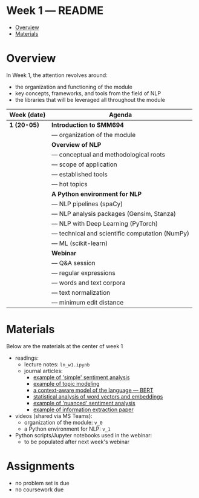 Week 1 ― README
===============

<!-- vim-markdown-toc GFM -->

* [Overview](#overview)
* [Materials](#materials)

<!-- vim-markdown-toc -->


Overview
========

In Week 1, the attention revolves around:

+ the organization and functioning of the module
+ key concepts, frameworks, and tools from the field of NLP
+ the libraries that will be leveraged all throughout the module


| Week (date)     | Agenda                                                                 |
|-----------------|------------------------------------------------------------------------|
| **1 (20-05)**   | **Introduction to SMM694**                                             |
|                 | ― organization of the module                                           |
|                 | **Overview of NLP**                                                    |
|                 | ― conceptual and methodological roots                                  |
|                 | ― scope of application                                                 |
|                 | ― established tools                                                    |
|                 | ― hot topics                                                           |
|                 | **A Python environment for NLP**                                       |
|                 | ― NLP pipelines (spaCy)                                                |
|                 | ― NLP analysis packages (Gensim, Stanza)                               |
|                 | ― NLP with Deep Learning (PyTorch)                                     |
|                 | ― technical and scientific computation (NumPy)                         |
|                 | ― ML (scikit-learn)                                                    |
|                 | **Webinar**                                                            |
|                 | ― Q&A session                                                          |
|                 | ― regular expressions                                                  |
|                 | ― words and text corpora                                               |
|                 | ― text normalization                                                   |
|                 | ― minimum edit distance                                                |


Materials
=========

Below are the materials at the center of week 1

+ readings: 
  - lecture notes: `ln_w1.ipynb`
  - journal articles:
      * [example of 'simple' sentiment analysis](https://srdas.github.io/Papers/chat_FINAL.pdf)
      * [example of topic modeling](https://www.amyzang.org/uploads/2/6/5/5/26555370/publication_huang_lehavy_zang_and_zheng_2018_ms.pdf)
      * [a context-aware model of the language ― BERT](https://arxiv.org/pdf/1810.04805.pdf?)
      * [statistical analysis of word vectors and embeddings](https://arxiv.org/pdf/1902.00496.pdf)
      * [example of 'nuanced' sentiment analysis](http://tinyurl.com/y722xzjg)
      * [example of information extraction paper](https://www.sciencedirect.com/science/article/pii/s187705091932071x)
+ videos (shared via MS Teams):
  - organization of the module: `v_0`
  - a Python environment for NLP: `v_1`
+ Python scripts/Jupyter notebooks used in the webinar:
  - to be populated after next week's webinar


Assignments
===========

+ no problem set is due
+ no coursework due
